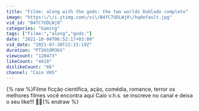 ```yaml
---
title: "Filme: along with the gods: the two worlds Dublado completo"
image: "https:\/\/i.ytimg.com\/vi\/B4fC7UDLWj0\/hqdefault.jpg"
vid_id: "B4fC7UDLWj0"
categories: "Gaming"
tags: ["Filme:","along","gods:"]
date: "2021-10-04T06:52:17+03:00"
vid_date: "2021-07-30T22:15:19Z"
duration: "PT2H19M36S"
viewcount: "128473"
likeCount: "4418"
dislikeCount: "66"
channel: "Caio VHS"
---
```

{% raw %}Filme ficção científica, ação, comédia, romance, terror os melhores filmes você encontra aqui Caio v.h.s. se inscreve no canal e deixa o seu like!!! 👍🏽{% endraw %}
